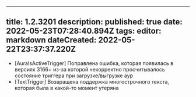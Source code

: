 
---
title: 1.2.3201
description: 
published: true
date: 2022-05-23T07:28:40.894Z
tags: 
editor: markdown
dateCreated: 2022-05-22T23:37:37.220Z
---		
		
- [AuraIsActiveTrigger] Поправлена ошибка, которая появилась в версиях 3166+ из-за которой некорректно просчитывалось состояние триггера при загрузке/выгрузке аур
- [TextTrigger] Возвращена поддержка многострочного текста, которая была в какой-то момент утеряна